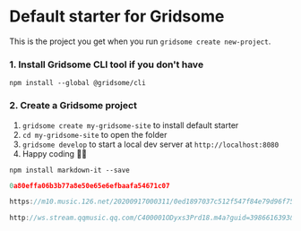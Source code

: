 # Default starter for Gridsome

This is the project you get when you run `gridsome create new-project`.

### 1. Install Gridsome CLI tool if you don't have

`npm install --global @gridsome/cli`

### 2. Create a Gridsome project

1. `gridsome create my-gridsome-site` to install default starter
2. `cd my-gridsome-site` to open the folder
3. `gridsome develop` to start a local dev server at `http://localhost:8080`
4. Happy coding 🎉🙌

```shell
npm install markdown-it --save
```

```javascript
0a80effa06b3b77a8e50e65e6efbaafa54671c07 

https://m10.music.126.net/20200917000311/0ed1897037c512f547f84e79d96f7597/ymusic/0758/550f/545f/028d3b9421be8425d60dc57735cf6ebc.mp3

http://ws.stream.qqmusic.qq.com/C400001ODyxs3Prd18.m4a?guid=3986616393&vkey=2F24B64A35F0DD32C11D290AC86FA16CC86C3519367810877E94806929EA807FA8C6F3F148682B1258BEF2E7231C61C851A4D044BAAE979B&uin=0&fromtag=66
```

